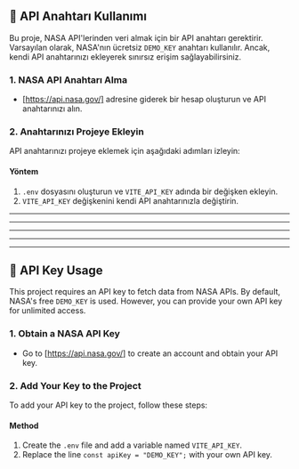 ## 🔑 API Anahtarı Kullanımı

Bu proje, NASA API'lerinden veri almak için bir API anahtarı gerektirir. Varsayılan olarak, NASA'nın ücretsiz `DEMO_KEY` anahtarı kullanılır. Ancak, kendi API anahtarınızı ekleyerek sınırsız erişim sağlayabilirsiniz.

### **1. NASA API Anahtarı Alma**

- [https://api.nasa.gov/] adresine giderek bir hesap oluşturun ve API anahtarınızı alın.

### **2. Anahtarınızı Projeye Ekleyin**

API anahtarınızı projeye eklemek için aşağıdaki adımları izleyin:

#### Yöntem

1. `.env` dosyasını oluşturun ve `VITE_API_KEY` adında bir değişken ekleyin.
2. `VITE_API_KEY` değişkenini kendi API anahtarınızla değiştirin.

---

---

---

---

---

## 🔑 API Key Usage

This project requires an API key to fetch data from NASA APIs. By default, NASA's free `DEMO_KEY` is used. However, you can provide your own API key for unlimited access.

### **1. Obtain a NASA API Key**

- Go to [https://api.nasa.gov/] to create an account and obtain your API key.

### **2. Add Your Key to the Project**

To add your API key to the project, follow these steps:

#### Method

1. Create the `.env` file and add a variable named `VITE_API_KEY`.
2. Replace the line `const apiKey = "DEMO_KEY";` with your own API key.
